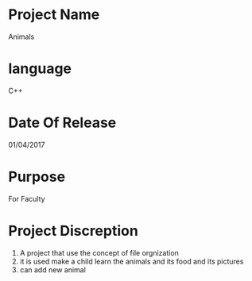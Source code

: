 # Project Name
  Animals

# language
  C++

# Date Of Release
  01/04/2017

# Purpose
  For Faculty

# Project Discreption
1) A project that use the concept of file orgnization 
2) it is used make a child learn the animals and its food and its pictures
3) can add new animal
